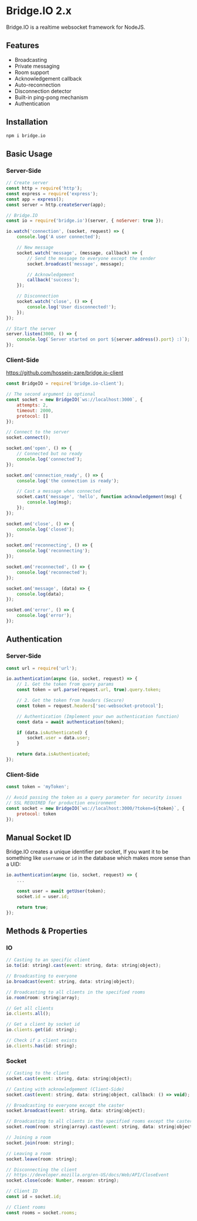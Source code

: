 # Bridge.IO 2.x
Bridge.IO is a realtime websocket framework for NodeJS.

## Features
- Broadcasting
- Private messaging
- Room support
- Acknowledgement callback
- Auto-reconnection
- Disconnection detector
- Built-in ping-pong mechanism
- Authentication

## Installation
```bash
npm i bridge.io
```

## Basic Usage
### Server-Side
```javascript
// Create server
const http = require('http');
const express = require('express');
const app = express();
const server = http.createServer(app);

// Bridge.IO
const io = require('bridge.io')(server, { noServer: true });

io.watch('connection', (socket, request) => {
    console.log('A user connected');

    // New message
    socket.watch('message', (message, callback) => {
        // Send the message to everyone except the sender
        socket.broadcast('message', message);

        // Acknowledgement
        callback('success');
    });

    // Disconnection
    socket.watch('close', () => {
        console.log('User disconnected!');
    });
});

// Start the server
server.listen(3000, () => {
    console.log(`Server started on port ${server.address().port} :)`);
});
```

### Client-Side
https://github.com/hossein-zare/bridge.io-client
```javascript
const BridgeIO = require('bridge.io-client');

// The second argument is optional
const socket = new BridgeIO(`ws://localhost:3000`, {
    attempts: 2,
    timeout: 2000,
    protocol: []
});

// Connect to the server
socket.connect();

socket.on('open', () => {
    // Connected but no ready
    console.log('connected');
});

socket.on('connection_ready', () => {
    console.log('the connection is ready');

    // Cast a message when connected
    socket.cast('message', 'hello', function acknowledgement(msg) {
        console.log(msg);
    });
});

socket.on('close', () => {
    console.log('closed');
});

socket.on('reconnecting', () => {
    console.log('reconnecting');
});

socket.on('reconnected', () => {
    console.log('reconnected');
});

socket.on('message', (data) => {
    console.log(data);
});

socket.on('error', () => {
    console.log('error');
});
```

## Authentication
### Server-Side
```javascript
const url = require('url');

io.authentication(async (io, socket, request) => {
    // 1. Get the token from query params
    const token = url.parse(request.url, true).query.token;

    // 2. Get the token from headers (Secure)
    const token = request.headers['sec-websocket-protocol'];

    // Authentication (Implement your own authentication function)
    const data = await authentication(token);

    if (data.isAuthenticated) {
        socket.user = data.user;
    }

    return data.isAuthenticated;
});
```

### Client-Side
```javascript
const token = 'myToken';

// Avoid passing the token as a query parameter for security issues
// SSL REQUIRED for production environment
const socket = new BridgeIO(`ws://localhost:3000/?token=${token}`, {
    protocol: token
});
```

## Manual Socket ID
Bridge.IO creates a unique identifier per socket, If you want it to be something like `username` or `id` in the database which makes more sense than a UID:
```javascript
io.authentication(async (io, socket, request) => {
    ...

    const user = await getUser(token);
    socket.id = user.id;

    return true;
});
```

## Methods & Properties
### IO
```javascript
// Casting to an specific client
io.to(id: string).cast(event: string, data: string|object);

// Broadcasting to everyone
io.broadcast(event: string, data: string|object);

// Broadcasting to all clients in the specified rooms
io.room(room: string|array);

// Get all clients
io.clients.all();

// Get a client by socket id
io.clients.get(id: string);

// Check if a client exists
io.clients.has(id: string);
```

### Socket
```javascript
// Casting to the client
socket.cast(event: string, data: string|object);

// Casting with acknowledgement (Client-Side)
socket.cast(event: string, data: string|object, callback: () => void);

// Broadcasting to everyone except the caster
socket.broadcast(event: string, data: string|object);

// Broadcasting to all clients in the specified rooms except the caster
socket.room(room: string|array).cast(event: string, data: string|object);

// Joining a room
socket.join(room: string);

// Leaving a room
socket.leave(room: string);

// Disconnecting the client
// https://developer.mozilla.org/en-US/docs/Web/API/CloseEvent
socket.close(code: Number, reason: string);

// Client ID
const id = socket.id;

// Client rooms
const rooms = socket.rooms;
```